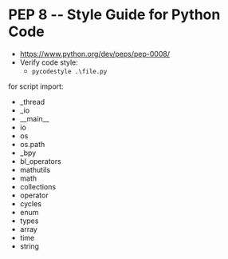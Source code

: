 # PEP 8 -- Style Guide for Python Code
- https://www.python.org/dev/peps/pep-0008/
- Verify code style:
    - ```pycodestyle .\file.py```  

for script import:
- \_thread
- \_io
- \_\_main\_\_
- io
- os
- os.path
- \_bpy
- bl\_operators
- mathutils
- math
- collections
- operator
- cycles
- enum
- types
- array
- time
- string